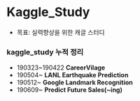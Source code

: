 # Kaggle_Study

- 목표: 실력향상을 위한 캐글 스터디

### kaggle_study 누적 정리
- 190323~190422 **CareerVilage**  
- 190504~ **LANL Earthquake Prediction**
- 190512~ **Google Landmark Recognition**
- 190609~ **Predict Future Sales(~ing)**
